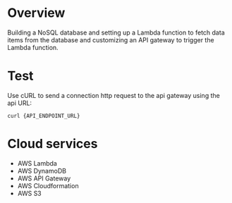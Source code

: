 # Overview
Building a NoSQL database and setting up a Lambda function to fetch data items from the database and customizing an API gateway to trigger the Lambda function.   

# Test
Use cURL to send a connection http request to the api gateway using the api URL:
```
curl {API_ENDPOINT_URL}
```
# Cloud services
- AWS Lambda
- AWS DynamoDB
- AWS API Gateway
- AWS Cloudformation
- AWS S3